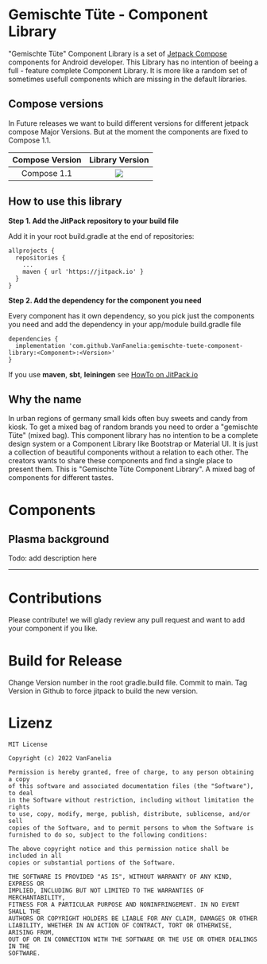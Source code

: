 # Gemischte Tüte - Component Library

"Gemischte Tüte" Component Library is a set of [Jetpack Compose](https://developer.android.com/jetpack/compose) components for Android developer. 
This Library has no intention of beeing a full - feature complete Component Library. It is more like a random set of sometimes usefull components which are missing in the default libraries. 

## Compose versions

In Future releases we want to build different versions for different jetpack compose Major Versions. But at the moment the components are fixed to Compose 1.1.

| Compose Version | Library Version |
| :---: | :-: |
| Compose 1.1 | [![](https://jitpack.io/v/VanFanelia/gemischte-tuete-component-library.svg)](https://jitpack.io/#VanFanelia/gemischte-tuete-component-library) |

## How to use this library

**Step 1. Add the JitPack repository to your build file**

Add it in your root build.gradle at the end of repositories:

```
allprojects {
  repositories {
    ...
    maven { url 'https://jitpack.io' }
  }
}
```

**Step 2. Add the dependency for the component you need**

Every component has it own dependency, so you pick just the components you need and add the dependency in your app/module build.gradle file
```
dependencies {
  implementation 'com.github.VanFanelia:gemischte-tuete-component-library:<Component>:<Version>'
}
```

If you use **maven**, **sbt**, **leiningen** see [HowTo on JitPack.io](https://jitpack.io/#VanFanelia/gemischte-tuete-component-library#howto)

## Why the name

In urban regions of germany small kids often buy sweets and candy from kiosk. To get a mixed bag of random brands you need to order a "gemischte Tüte" (mixed bag). This component library has no intention to be a complete design system or a Component Library like Bootstrap or Material UI. It is just a collection of beautiful components without a relation to each other. The creators wants to share these components and find a single place to present them. This is "Gemischte Tüte Component Library". A mixed bag of components for different tastes.

# Components

## Plasma background

Todo: add description here


---

# Contributions
Please contribute! we will glady review any pull request and want to add your component if you like.

# Build for Release
Change Version number in the root gradle.build file. Commit to main. Tag Version in Github to force jitpack to build the new version.

# Lizenz

```
MIT License

Copyright (c) 2022 VanFanelia

Permission is hereby granted, free of charge, to any person obtaining a copy
of this software and associated documentation files (the "Software"), to deal
in the Software without restriction, including without limitation the rights
to use, copy, modify, merge, publish, distribute, sublicense, and/or sell
copies of the Software, and to permit persons to whom the Software is
furnished to do so, subject to the following conditions:

The above copyright notice and this permission notice shall be included in all
copies or substantial portions of the Software.

THE SOFTWARE IS PROVIDED "AS IS", WITHOUT WARRANTY OF ANY KIND, EXPRESS OR
IMPLIED, INCLUDING BUT NOT LIMITED TO THE WARRANTIES OF MERCHANTABILITY,
FITNESS FOR A PARTICULAR PURPOSE AND NONINFRINGEMENT. IN NO EVENT SHALL THE
AUTHORS OR COPYRIGHT HOLDERS BE LIABLE FOR ANY CLAIM, DAMAGES OR OTHER
LIABILITY, WHETHER IN AN ACTION OF CONTRACT, TORT OR OTHERWISE, ARISING FROM,
OUT OF OR IN CONNECTION WITH THE SOFTWARE OR THE USE OR OTHER DEALINGS IN THE
SOFTWARE.
```
